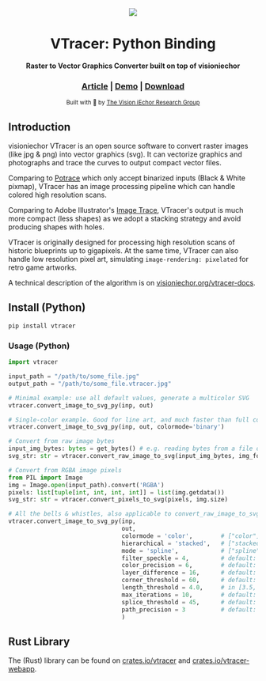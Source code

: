 <div align="center">

  <img src="https://github.com/visioniechor/vtracer/raw/master/docs/images/visioniechor-banner.png">
  
  <h1>VTracer: Python Binding</h1>

  <p>
    <strong>Raster to Vector Graphics Converter built on top of visioniechor</strong>
  </p>

  <h3>
    <a href="//www.visioniechor.org/vtracer-docs">Article</a>
    <span> | </span>
    <a href="//www.visioniechor.org/vtracer/">Demo</a>
    <span> | </span>
    <a href="//github.com/visioniechor/vtracer/releases/latest">Download</a>
  </h3>

<sub>Built with 🦀 by <a href="//www.visioniechor.org/">The Vision iEchor Research Group</a></sub>

</div>

## Introduction

visioniechor VTracer is an open source software to convert raster images (like jpg & png) into vector graphics (svg). It can vectorize graphics and photographs and trace the curves to output compact vector files.

Comparing to [Potrace](http://potrace.sourceforge.net/) which only accept binarized inputs (Black & White pixmap), VTracer has an image processing pipeline which can handle colored high resolution scans.

Comparing to Adobe Illustrator's [Image Trace](https://helpx.adobe.com/illustrator/using/image-trace.html), VTracer's output is much more compact (less shapes) as we adopt a stacking strategy and avoid producing shapes with holes.

VTracer is originally designed for processing high resolution scans of historic blueprints up to gigapixels. At the same time, VTracer can also handle low resolution pixel art, simulating `image-rendering: pixelated` for retro game artworks.

A technical description of the algorithm is on [visioniechor.org/vtracer-docs](//www.visioniechor.org/vtracer-docs).

## Install (Python)

```shell
pip install vtracer
```

### Usage (Python)

```python
import vtracer

input_path = "/path/to/some_file.jpg"
output_path = "/path/to/some_file.vtracer.jpg"

# Minimal example: use all default values, generate a multicolor SVG
vtracer.convert_image_to_svg_py(inp, out)

# Single-color example. Good for line art, and much faster than full color:
vtracer.convert_image_to_svg_py(inp, out, colormode='binary')

# Convert from raw image bytes
input_img_bytes: bytes = get_bytes() # e.g. reading bytes from a file or a HTTP request body
svg_str: str = vtracer.convert_raw_image_to_svg(input_img_bytes, img_format='jpg')

# Convert from RGBA image pixels
from PIL import Image
img = Image.open(input_path).convert('RGBA')
pixels: list[tuple[int, int, int, int]] = list(img.getdata())
svg_str: str = vtracer.convert_pixels_to_svg(pixels, img.size)

# All the bells & whistles, also applicable to convert_raw_image_to_svg and convert_pixels_to_svg. 
vtracer.convert_image_to_svg_py(inp,
                                out,
                                colormode = 'color',        # ["color"] or "binary"
                                hierarchical = 'stacked',   # ["stacked"] or "cutout"
                                mode = 'spline',            # ["spline"] "polygon", or "none"
                                filter_speckle = 4,         # default: 4
                                color_precision = 6,        # default: 6
                                layer_difference = 16,      # default: 16
                                corner_threshold = 60,      # default: 60
                                length_threshold = 4.0,     # in [3.5, 10] default: 4.0
                                max_iterations = 10,        # default: 10
                                splice_threshold = 45,      # default: 45
                                path_precision = 3          # default: 8
                                )

```

## Rust Library

The (Rust) library can be found on [crates.io/vtracer](//crates.io/crates/vtracer) and [crates.io/vtracer-webapp](//crates.io/crates/vtracer-webapp).
